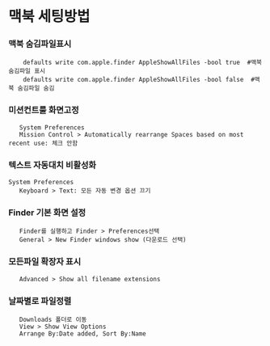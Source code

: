 # 맥북 세팅방법

### 맥북 숨김파일표시
```shell
 	defaults write com.apple.finder AppleShowAllFiles -bool true  #맥북 숨김파일 표시
 	defaults write com.apple.finder AppleShowAllFiles -bool false  #맥북 숨김파일 숨김
```

### 미션컨트룰 화면고정
 ```shell
 	System Preferences
 	Mission Control > Automatically rearrange Spaces based on most recent use: 체크 안함
 ```

### 텍스트 자동대치 비활성화
 ```shell
 System Preferences
 	Keyboard > Text: 모든 자동 변경 옵션 끄기
 ```

### Finder 기본 화면 설정
 ```shell
 	Finder를 실행하고 Finder > Preferences선택
 	General > New Finder windows show (다운로드 선택)
 ```

### 모든파일 확장자 표시
 ```shell
 	Advanced > Show all filename extensions
 ```

### 날짜별로 파일정렬
 ```shell
 	Downloads 폴더로 이동 
 	View > Show View Options
 	Arrange By:Date added, Sort By:Name
 ```


